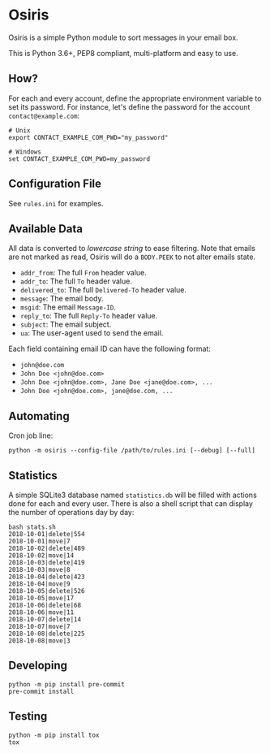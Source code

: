 # Osiris

Osiris is a simple Python module to sort messages in your email box.

This is Python 3.6+, PEP8 compliant, multi-platform and easy to use.

## How?

For each and every account, define the appropriate environment variable to set its password.
For instance, let's define the password for the account `contact@example.com`:

    # Unix
    export CONTACT_EXAMPLE_COM_PWD="my_password"

    # Windows
    set CONTACT_EXAMPLE_COM_PWD=my_password

## Configuration File

See `rules.ini` for examples.

## Available Data

All data is converted to *lowercase string* to ease filtering.
Note that emails are not marked as read, Osiris will do a `BODY.PEEK` to not alter emails state.

- `addr_from`: The full `From` header value.
- `addr_to`: The full `To` header value.
- `delivered_to`: The full `Delivered-To` header value.
- `message`: The email body.
- `msgid`: The email `Message-ID`.
- `reply_to`: The full `Reply-To` header value.
- `subject`: The email subject.
- `ua`: The user-agent used to send the email.

Each field containing email ID can have the following format:

- `john@doe.com`
- `John Doe <john@doe.com>`
- `John Doe <john@doe.com>, Jane Doe <jane@doe.com>, ... `
- `John Doe <john@doe.com>, jane@doe.com, ... `

## Automating

Cron job line:

    python -m osiris --config-file /path/to/rules.ini [--debug] [--full]

## Statistics

A simple SQLite3 database named `statistics.db` will be filled with actions done for each and every user.
There is also a shell script that can display the number of operations day by day:

    bash stats.sh
    2018-10-01|delete|554
    2018-10-01|move|7
    2018-10-02|delete|489
    2018-10-02|move|14
    2018-10-03|delete|419
    2018-10-03|move|8
    2018-10-04|delete|423
    2018-10-04|move|9
    2018-10-05|delete|526
    2018-10-05|move|17
    2018-10-06|delete|68
    2018-10-06|move|11
    2018-10-07|delete|14
    2018-10-07|move|7
    2018-10-08|delete|225
    2018-10-08|move|3

## Developing

    python -m pip install pre-commit
    pre-commit install

## Testing

    python -m pip install tox
    tox
